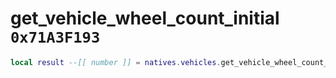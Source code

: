 # get_vehicle_wheel_count_initial `0x71A3F193`

```lua
local result --[[ number ]] = natives.vehicles.get_vehicle_wheel_count_initial(_unk0 --[[ number ]])
```